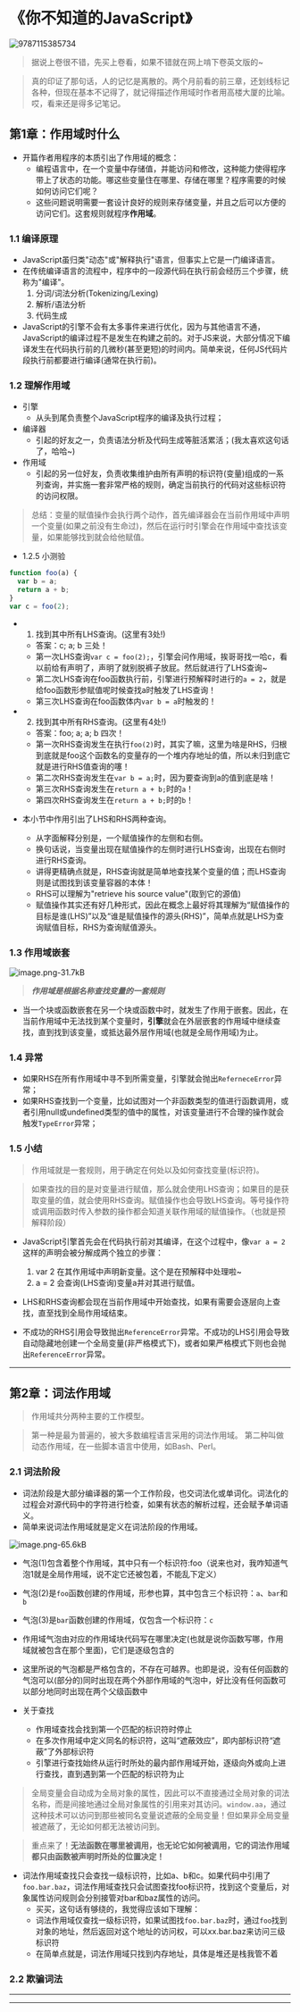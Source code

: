 # 《你不知道的JavaScript》

![9787115385734](../../../static/img/9787115385734.jpg)

> 据说上卷很不错，先买上卷看，如果不错就在网上啃下卷英文版的~

> 真的印证了那句话，人的记忆是离散的。两个月前看的前三章，还划线标记各种，但现在基本不记得了，就记得描述作用域时作者用高楼大厦的比喻。哎，看来还是得多记笔记。

## 第1章：作用域时什么

- 开篇作者用程序的本质引出了作用域的概念：
  - 编程语言中，在一个变量中存储值，并能访问和修改，这种能力使得程序带上了状态的功能。哪这些变量住在哪里、存储在哪里？程序需要的时候如何访问它们呢？
  - 这些问题说明需要一套设计良好的规则来存储变量，并且之后可以方便的访问它们。这套规则就程序**作用域**。

### 1.1 编译原理

- JavaScript虽归类"动态"或"解释执行"语言，但事实上它是一门编译语言。
- 在传统编译语言的流程中，程序中的一段源代码在执行前会经历三个步骤，统称为"编译"。
  1. 分词/词法分析(Tokenizing/Lexing)
  2. 解析/语法分析
  3. 代码生成
- JavaScript的引擎不会有太多事件来进行优化，因为与其他语言不通，JavaScript的编译过程不是发生在构建之前的。对于JS来说，大部分情况下编译发生在代码执行前的几微秒(甚至更短)的时间内。简单来说，任何JS代码片段执行前都要进行编译(通常在执行前)。

### 1.2 理解作用域

- 引擎
  - 从头到尾负责整个JavaScript程序的编译及执行过程；
- 编译器
  - 引起的好友之一，负责语法分析及代码生成等脏活累活；(我太喜欢这句话了，哈哈~)
- 作用域
  - 引起的另一位好友，负责收集维护由所有声明的标识符(变量)组成的一系列查询，并实施一套非常严格的规则，确定当前执行的代码对这些标识符的访问权限。 

> 总结：变量的赋值操作会执行两个动作，首先编译器会在当前作用域中声明一个变量(如果之前没有生命过)，然后在运行时引擎会在作用域中查找该变量，如果能够找到就会给他赋值。

- 1.2.5 小测验

```javascript
function foo(a) {
  var b = a;
  return a + b;
}
var c = foo(2);
```

- 1. 找到其中所有LHS查询。(这里有3处!)
  - 答案：c; a; b 三处！
  - 第一次LHS查询`var c = foo(2);`，引擎会问作用域，挨哥哥找一哈c，看以前给有声明了，声明了就别脱裤子放屁。然后就进行了LHS查询~
  - 第二次LHS查询在foo函数执行前，引擎进行预解释时进行的`a = 2`，就是给foo函数形参赋值呢时候查找a时触发了LHS查询！
  - 第三次LHS查询在foo函数体内`var b = a`时触发的！

- 2. 找到其中所有RHS查询。(这里有4处!)
  -  答案：foo; a; a; b 四次！
  -  第一次RHS查询发生在执行`foo(2)`时，其实了嘛，这里为啥是RHS，归根到底就是foo这个函数名的变量存的一个堆内存地址的值，所以未归到底它就是进行RHS值查询的噻！
  -  第二次RHS查询发生在`var b = a;`时，因为要查询到a的值到底是啥！
  -  第三次RHS查询发生在`return a + b;`时的`a`！
  -  第四次RHS查询发生在`return a + b;`时的`b`！

- 本小节中作用引出了LHS和RHS两种查询。
  - 从字面解释分别是，一个赋值操作的左侧和右侧。
  - 换句话说，当变量出现在赋值操作的左侧时进行LHS查询，出现在右侧时进行RHS查询。
  - 讲得更精确点就是，RHS查询就是简单地查找某个变量的值；而LHS查询则是试图找到该变量容器的本体！
  - RHS可以理解为"retrieve his source value"(取到它的源值)
  - 赋值操作其实还有好几种形式，因此在概念上最好将其理解为“赋值操作的目标是谁(LHS)”以及“谁是赋值操作的源头(RHS)”，简单点就是LHS为查询赋值目标，RHS为查询赋值源头。

### 1.3 作用域嵌套

![image.png-31.7kB][1]

> ***作用域是根据名称查找变量的一套规则***

- 当一个块或函数嵌套在另一个块或函数中时，就发生了作用于嵌套。因此，在当前作用域中无法找到某个变量时，**引擎**就会在外层嵌套的作用域中继续查找，直到找到该变量，或抵达最外层作用域(也就是全局作用域)为止。

### 1.4 异常

- 如果RHS在所有作用域中寻不到所需变量，引擎就会抛出`ReferneceError`异常；
- 如果RHS查找到一个变量，比如试图对一个非函数类型的值进行函数调用，或者引用null或undefined类型的值中的属性，对该变量进行不合理的操作就会触发`TypeError`异常；

### 1.5 小结

> 作用域就是一套规则，用于确定在何处以及如何查找变量(标识符)。

> 如果查找的目的是对变量进行赋值，那么就会使用LHS查询；如果目的是获取变量的值，就会使用RHS查询。赋值操作也会导致LHS查询。等号操作符或调用函数时传入参数的操作都会知道关联作用域的赋值操作。（也就是预解释阶段）

- JavaScript引擎首先会在代码执行前对其编译，在这个过程中，像`var a = 2`这样的声明会被分解成两个独立的步骤：
  1. var 2 在其作用域中声明新变量。这个是在预解释中处理啦~
  2. a = 2 会查询(LHS查询)变量a并对其进行赋值。

- LHS和RHS查询都会现在当前作用域中开始查找，如果有需要会逐层向上查找，直至找到全局作用域结束。
- 不成功的RHS引用会导致抛出`ReferenceError`异常。不成功的LHS引用会导致自动隐藏地创建一个全局变量(非严格模式下)，或者如果严格模式下则也会抛出`ReferenceError`异常。

----------

## 第2章：词法作用域

> 作用域共分两种主要的工作模型。

> 第一种是最为普遍的，被大多数编程语言采用的词法作用域。
  第二种叫做动态作用域，在一些脚本语言中使用，如Bash、Perl。

### 2.1 词法阶段

- 词法阶段是大部分编译器的第一个工作阶段，也交词法化或单词化。词法化的过程会对源代码中的字符进行检查，如果有状态的解析过程，还会赋予单词语义。
- 简单来说词法作用域就是定义在词法阶段的作用域。

![image.png-65.6kB][2]

- 气泡(1)包含着整个作用域，其中只有一个标识符:foo（说来也对，我咋知道气泡1就是全局作用域，说不定它还被包着，不能乱下定义）
- 气泡(2)是`foo`函数创建的作用域，形参也算，其中包含三个标识符：`a`、`bar`和`b`
- 气泡(3)是`bar`函数创建的作用域，仅包含一个标识符：`c`
- 作用域气泡由对应的作用域块代码写在哪里决定(也就是说你函数写哪，作用域就被包含在那个里面)，它们是逐级包含的
- 这里所说的气泡都是严格包含的，不存在可越界。也即是说，没有任何函数的气泡可以(部分的)同时出现在两个外部作用域的气泡中，好比没有任何函数可以部分地同时出现在两个父级函数中

- 关于查找
  - 作用域查找会找到第一个匹配的标识符时停止
  - 在多次作用域中定义同名的标识符，这叫“遮蔽效应”，即内部标识符“遮蔽”了外部标识符
  - 引擎进行查找始终从运行时所处的最内部作用域开始，逐级向外或向上进行查找，直到遇到第一个匹配的标识符为止

> 全局变量会自动成为全局对象的属性，因此可以不直接通过全局对象的词法名称，而是间接地通过全局对象属性的引用来对其访问。`window.aa`，通过这种技术可以访问到那些被同名变量说遮蔽的全局变量！但如果非全局变量被遮蔽了，无论如何都无法被访问到。

> 重点来了！**无法函数在哪里被调用，也无论它如何被调用，它的词法作用域都只由函数被声明时所处的位置决定！**

- 词法作用域查找只会查找一级标识符，比如a、b和c。如果代码中引用了`foo.bar.baz`，词法作用域查找只会试图查找foo标识符，找到这个变量后，对象属性访问规则会分别接管对bar和baz属性的访问。
  - 买买，这句话有够绕的，我觉得应该如下理解：
  - 词法作用域仅查找一级标识符，如果试图找`foo.bar.baz`时，通过`foo`找到对象的地址，然后返回对这个地址的访问权，可以xx.bar.baz来访问三级标识符
  - 在简单点就是，词法作用域只找到内存地址，具体是堆还是栈我管不着

### 2.2 欺骗词法



  
----------


----------


  [1]: http://static.zybuluo.com/szy0syz/yrdz5vozc0tnyt1q3xdlam26/image.png
  [2]: http://static.zybuluo.com/szy0syz/ztwf1n2obnf73m2y4xupzyr4/image.png
  
